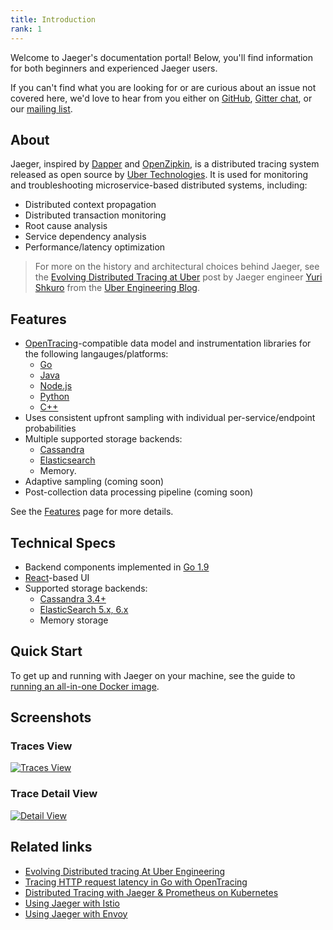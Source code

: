 ```yaml
---
title: Introduction
rank: 1
---
```


Welcome to Jaeger's documentation portal! Below, you'll find information for both beginners and experienced Jaeger users.

If you can't find what you are looking for or are curious about an issue not covered here, we'd love to hear from you either on [GitHub](https://github.com/jaegertracing/jaeger/issues), [Gitter chat](https://gitter.im/jaegertracing/Lobby), or our [mailing list](https://groups.google.com/forum/#!forum/jaeger-tracing).

## About

Jaeger, inspired by [Dapper](https://research.google.com/pubs/pub36356.html) and [OpenZipkin](http://zipkin.io), is a distributed tracing system released as open source by [Uber Technologies](https://www.uber.com/info/atg/). It is used for monitoring and troubleshooting microservice-based distributed systems, including:

* Distributed context propagation
* Distributed transaction monitoring
* Root cause analysis
* Service dependency analysis
* Performance/latency optimization

> For more on the history and architectural choices behind Jaeger, see the [Evolving Distributed Tracing at Uber](https://eng.uber.com/distributed-tracing/) post by Jaeger engineer [Yuri Shkuro](https://github.com/yurishkuro) from the [Uber Engineering Blog](https://eng.uber.com/).

## Features

  * [OpenTracing](http://opentracing.io/)-compatible data model and instrumentation libraries for the following langauges/platforms:
    * [Go](https://github.com/jaegertracing/jaeger-client-go)
    * [Java](https://github.com/jaegertracing/jaeger-client-java)
    * [Node.js](https://github.com/jaegertracing/jaeger-client-node)
    * [Python](https://github.com/jaegertracing/jaeger-client-python)
    * [C++](https://github.com/jaegertracing/cpp-client)
  * Uses consistent upfront sampling with individual per-service/endpoint probabilities
  * Multiple supported storage backends:
    * [Cassandra](deployment/#cassandra)
    * [Elasticsearch](deployment/#elasticsearch)
    * Memory.
  * Adaptive sampling (coming soon)
  * Post-collection data processing pipeline (coming soon)

See the [Features](features) page for more details.

## Technical Specs

  * Backend components implemented in [Go 1.9](https://golang.org/doc/go1.9)
  * [React](https://reactjs.org/)-based UI
  * Supported storage backends:
    * [Cassandra 3.4+](deployment/#cassandra)
    * [ElasticSearch 5.x, 6.x](deployment/#elasticsearch)
    * Memory storage

## Quick Start

To get up and running with Jaeger on your machine, see the guide to [running an all-in-one Docker image](getting-started#docker).

## Screenshots

### Traces View
[![Traces View](/img/traces-ss.png)](/img/traces-ss.png)

### Trace Detail View
[![Detail View](/img/trace-detail-ss.png)](/img/trace-detail-ss.png)

## Related links
- [Evolving Distributed tracing At Uber Engineering](https://eng.uber.com/distributed-tracing/)
- [Tracing HTTP request latency in Go with OpenTracing](https://medium.com/opentracing/tracing-http-request-latency-in-go-with-opentracing-7cc1282a100a)
- [Distributed Tracing with Jaeger & Prometheus on Kubernetes](https://blog.openshift.com/openshift-commons-briefing-82-distributed-tracing-with-jaeger-prometheus-on-kubernetes/)
- [Using Jaeger with Istio](https://istio.io/docs/tasks/telemetry/distributed-tracing.html)
- [Using Jaeger with Envoy](https://www.envoyproxy.io/docs/envoy/latest/start/sandboxes/jaeger_tracing.html)

[dapper]: https://research.google.com/pubs/pub36356.html
[ubeross]: http://uber.github.io

